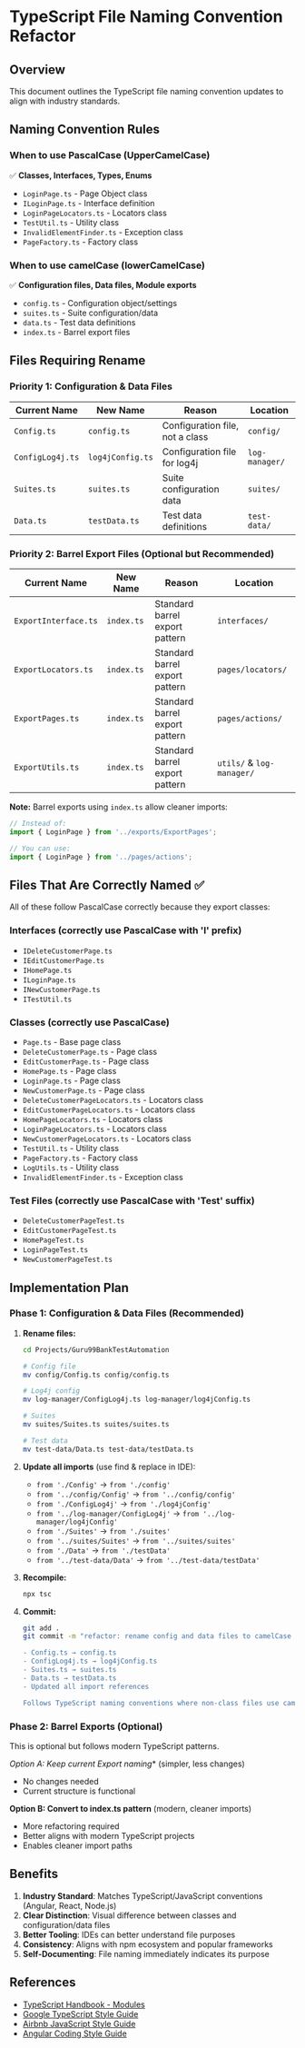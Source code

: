 # TypeScript File Naming Convention Refactor

## Overview

This document outlines the TypeScript file naming convention updates to align with industry standards.

## Naming Convention Rules

### When to use PascalCase (UpperCamelCase)
✅ **Classes, Interfaces, Types, Enums**
- `LoginPage.ts` - Page Object class
- `ILoginPage.ts` - Interface definition
- `LoginPageLocators.ts` - Locators class
- `TestUtil.ts` - Utility class
- `InvalidElementFinder.ts` - Exception class
- `PageFactory.ts` - Factory class

### When to use camelCase (lowerCamelCase)
✅ **Configuration files, Data files, Module exports**
- `config.ts` - Configuration object/settings
- `suites.ts` - Suite configuration/data
- `data.ts` - Test data definitions
- `index.ts` - Barrel export files

## Files Requiring Rename

### Priority 1: Configuration & Data Files

| Current Name | New Name | Reason | Location |
|-------------|----------|--------|----------|
| `Config.ts` | `config.ts` | Configuration file, not a class | `config/` |
| `ConfigLog4j.ts` | `log4jConfig.ts` | Configuration file for log4j | `log-manager/` |
| `Suites.ts` | `suites.ts` | Suite configuration data | `suites/` |
| `Data.ts` | `testData.ts` | Test data definitions | `test-data/` |

### Priority 2: Barrel Export Files (Optional but Recommended)

| Current Name | New Name | Reason | Location |
|-------------|----------|--------|----------|
| `ExportInterface.ts` | `index.ts` | Standard barrel export pattern | `interfaces/` |
| `ExportLocators.ts` | `index.ts` | Standard barrel export pattern | `pages/locators/` |
| `ExportPages.ts` | `index.ts` | Standard barrel export pattern | `pages/actions/` |
| `ExportUtils.ts` | `index.ts` | Standard barrel export pattern | `utils/` & `log-manager/` |

**Note:** Barrel exports using `index.ts` allow cleaner imports:
```typescript
// Instead of:
import { LoginPage } from '../exports/ExportPages';

// You can use:
import { LoginPage } from '../pages/actions';
```

## Files That Are Correctly Named ✅

All of these follow PascalCase correctly because they export classes:

### Interfaces (correctly use PascalCase with 'I' prefix)
- `IDeleteCustomerPage.ts`
- `IEditCustomerPage.ts`
- `IHomePage.ts`
- `ILoginPage.ts`
- `INewCustomerPage.ts`
- `ITestUtil.ts`

### Classes (correctly use PascalCase)
- `Page.ts` - Base page class
- `DeleteCustomerPage.ts` - Page class
- `EditCustomerPage.ts` - Page class
- `HomePage.ts` - Page class
- `LoginPage.ts` - Page class
- `NewCustomerPage.ts` - Page class
- `DeleteCustomerPageLocators.ts` - Locators class
- `EditCustomerPageLocators.ts` - Locators class
- `HomePageLocators.ts` - Locators class
- `LoginPageLocators.ts` - Locators class
- `NewCustomerPageLocators.ts` - Locators class
- `TestUtil.ts` - Utility class
- `PageFactory.ts` - Factory class
- `LogUtils.ts` - Utility class
- `InvalidElementFinder.ts` - Exception class

### Test Files (correctly use PascalCase with 'Test' suffix)
- `DeleteCustomerPageTest.ts`
- `EditCustomerPageTest.ts`
- `HomePageTest.ts`
- `LoginPageTest.ts`
- `NewCustomerPageTest.ts`

## Implementation Plan

### Phase 1: Configuration & Data Files (Recommended)

1. **Rename files:**
   ```bash
   cd Projects/Guru99BankTestAutomation
   
   # Config file
   mv config/Config.ts config/config.ts
   
   # Log4j config
   mv log-manager/ConfigLog4j.ts log-manager/log4jConfig.ts
   
   # Suites
   mv suites/Suites.ts suites/suites.ts
   
   # Test data
   mv test-data/Data.ts test-data/testData.ts
   ```

2. **Update all imports** (use find & replace in IDE):
   - `from './Config'` → `from './config'`
   - `from '../config/Config'` → `from '../config/config'`
   - `from './ConfigLog4j'` → `from './log4jConfig'`
   - `from '../log-manager/ConfigLog4j'` → `from '../log-manager/log4jConfig'`
   - `from './Suites'` → `from './suites'`
   - `from '../suites/Suites'` → `from '../suites/suites'`
   - `from './Data'` → `from './testData'`
   - `from '../test-data/Data'` → `from '../test-data/testData'`

3. **Recompile:**
   ```bash
   npx tsc
   ```

4. **Commit:**
   ```bash
   git add .
   git commit -m "refactor: rename config and data files to camelCase

   - Config.ts → config.ts
   - ConfigLog4j.ts → log4jConfig.ts
   - Suites.ts → suites.ts
   - Data.ts → testData.ts
   - Updated all import references
   
   Follows TypeScript naming conventions where non-class files use camelCase"
   ```

### Phase 2: Barrel Exports (Optional)

This is optional but follows modern TypeScript patterns.

**Option A: Keep current Export* naming** (simpler, less changes)
- No changes needed
- Current structure is functional

**Option B: Convert to index.ts pattern** (modern, cleaner imports)
- More refactoring required
- Better aligns with modern TypeScript projects
- Enables cleaner import paths

## Benefits

1. **Industry Standard**: Matches TypeScript/JavaScript conventions (Angular, React, Node.js)
2. **Clear Distinction**: Visual difference between classes and configuration/data files
3. **Better Tooling**: IDEs can better understand file purposes
4. **Consistency**: Aligns with npm ecosystem and popular frameworks
5. **Self-Documenting**: File naming immediately indicates its purpose

## References

- [TypeScript Handbook - Modules](https://www.typescriptlang.org/docs/handbook/modules.html)
- [Google TypeScript Style Guide](https://google.github.io/styleguide/tsguide.html)
- [Airbnb JavaScript Style Guide](https://github.com/airbnb/javascript)
- [Angular Coding Style Guide](https://angular.io/guide/styleguide)
